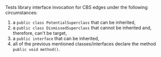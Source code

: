 [//]: # (LIBRARY)
Tests library interface invocation for CBS edges under the following circumstances:
1) a ```public class PotentialSuperclass``` that can be inherited,
1) a ```public class DismissedSuperclass``` that cannot be inherited and, therefore, can't be target,
1) a ```public interface``` that can be inherited,
1) all of the previous mentioned classes/interfaces declare the method ```public void method()```.
